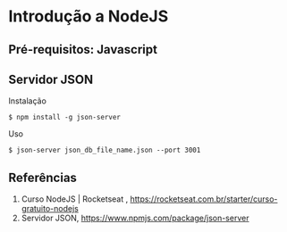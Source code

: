# Introdução a NodeJS
## Pré-requisitos: Javascript
## Servidor JSON 
Instalação
```
$ npm install -g json-server
```
Uso
```
$ json-server json_db_file_name.json --port 3001
```

## Referências
1. Curso NodeJS | Rocketseat , https://rocketseat.com.br/starter/curso-gratuito-nodejs
1. Servidor JSON, https://www.npmjs.com/package/json-server
